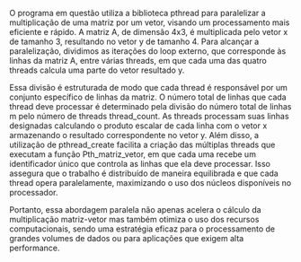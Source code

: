   O programa em questão utiliza a biblioteca pthread para paralelizar a multiplicação de uma matriz por um vetor, visando um processamento mais eficiente e rápido. A matriz A, de dimensão 4x3, é multiplicada pelo vetor x de tamanho 3, resultando no vetor y de tamanho 4. Para alcançar a paralelização, dividimos as iterações do loop externo, que corresponde às linhas da matriz A, entre várias threads, em que cada uma das quatro threads calcula uma parte do vetor resultado y.

  Essa divisão é estruturada de modo que cada thread é responsável por um conjunto específico de linhas da matriz. O número total de linhas que cada thread deve processar é determinado pela divisão do número total de linhas m pelo número de threads thread_count. As threads processam suas linhas designadas calculando o produto escalar de cada linha com o vetor x armazenando o resultado correspondente no vetor y. Além disso, a utilização de pthread_create facilita a criação das múltiplas threads que executam a função Pth_matriz_vetor, em que cada uma recebe um identificador único que controla as linhas que ela deve processar. Isso assegura que o trabalho é distribuído de maneira equilibrada e que cada thread opera paralelamente, maximizando o uso dos núcleos disponíveis no processador.

  Portanto, essa abordagem paralela não apenas acelera o cálculo da multiplicação matriz-vetor mas também otimiza o uso dos recursos computacionais, sendo uma estratégia eficaz para o processamento de grandes volumes de dados ou para aplicações que exigem alta performance.
